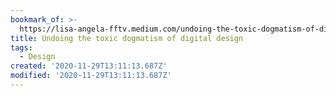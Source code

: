 ```yaml
---
bookmark_of: >-
  https://lisa-angela-fftv.medium.com/undoing-the-toxic-dogmatism-of-digital-design-4bda8c4a4eba
title: Undoing the toxic dogmatism of digital design
tags:
  - Design
created: '2020-11-29T13:11:13.687Z'
modified: '2020-11-29T13:11:13.687Z'
---
```

 
